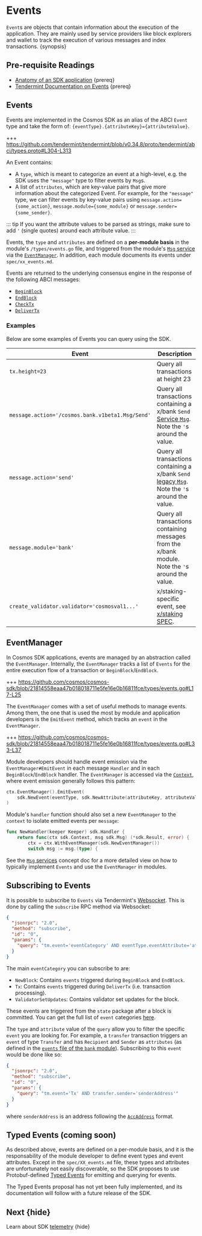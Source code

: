<!--
order: 9
-->

# Events

`Event`s are objects that contain information about the execution of the application. They are mainly used by service providers like block explorers and wallet to track the execution of various messages and index transactions. {synopsis}

## Pre-requisite Readings

- [Anatomy of an SDK application](../basics/app-anatomy.md) {prereq}
- [Tendermint Documentation on Events](https://docs.tendermint.com/master/spec/abci/abci.html#events) {prereq}

## Events

Events are implemented in the Cosmos SDK as an alias of the ABCI `Event` type and
take the form of: `{eventType}.{attributeKey}={attributeValue}`.

+++ https://github.com/tendermint/tendermint/blob/v0.34.8/proto/tendermint/abci/types.proto#L304-L313

An Event contains:

- A `type`, which is meant to categorize an event at a high-level, e.g. the SDK uses the `"message"` type to filter events by `Msg`s.
- A list of `attributes`, which are key-value pairs that give more information about the categorized Event. For example, for the `"message"` type, we can filter events by key-value pairs using `message.action={some_action}`, `message.module={some_module}` or `message.sender={some_sender}`.

::: tip
If you want the attribute values to be parsed as strings, make sure to add `'` (single quotes) around each attribute value.
:::

Events, the `type` and `attributes` are defined on a **per-module basis** in the module's
`/types/events.go` file, and triggered from the module's [`Msg` service](../building-modules/msg-services.md)
via the [`EventManager`](#eventmanager). In addition, each module documents its events under
`spec/xx_events.md`.

Events are returned to the underlying consensus engine in the response of the following ABCI messages:

- [`BeginBlock`](./baseapp.md#beginblock)
- [`EndBlock`](./baseapp.md#endblock)
- [`CheckTx`](./baseapp.md#checktx)
- [`DeliverTx`](./baseapp.md#delivertx)

### Examples

Below are some examples of Events you can query using the SDK.

| Event                                            | Description                                                                                                                                              |
| ------------------------------------------------ | -------------------------------------------------------------------------------------------------------------------------------------------------------- |
| `tx.height=23`                                   | Query all transactions at height 23                                                                                                                      |
| `message.action='/cosmos.bank.v1beta1.Msg/Send'` | Query all transactions containing a x/bank `Send` [Service `Msg`](../building-modules/msg-services.md). Note the `'`s around the value.                  |
| `message.action='send'`                          | Query all transactions containing a x/bank `Send` [legacy `Msg`](../building-modules/msg-services.md#legacy-amino-msgs). Note the `'`s around the value. |
| `message.module='bank'`                          | Query all transactions containing messages from the x/bank module. Note the `'`s around the value.                                                       |
| `create_validator.validator='cosmosval1...'`     | x/staking-specific event, see [x/staking SPEC](../../../cosmos-sdk/x/staking/spec/07_events.md).                                                         |

## EventManager

In Cosmos SDK applications, events are managed by an abstraction called the `EventManager`.
Internally, the `EventManager` tracks a list of `Events` for the entire execution flow of a
transaction or `BeginBlock`/`EndBlock`.

+++ https://github.com/cosmos/cosmos-sdk/blob/21814558eaa47b018018711e5fe16e0b16811fce/types/events.go#L17-L25

The `EventManager` comes with a set of useful methods to manage events. Among them, the one that is
used the most by module and application developers is the `EmitEvent` method, which tracks
an `event` in the `EventManager`.

+++ https://github.com/cosmos/cosmos-sdk/blob/21814558eaa47b018018711e5fe16e0b16811fce/types/events.go#L33-L37

Module developers should handle event emission via the `EventManager#EmitEvent` in each message
`Handler` and in each `BeginBlock`/`EndBlock` handler. The `EventManager` is accessed via
the [`Context`](./context.md), where event emission generally follows this pattern:

```go
ctx.EventManager().EmitEvent(
    sdk.NewEvent(eventType, sdk.NewAttribute(attributeKey, attributeValue)),
)
```

Module's `handler` function should also set a new `EventManager` to the `context` to isolate emitted events per `message`:

```go
func NewHandler(keeper Keeper) sdk.Handler {
    return func(ctx sdk.Context, msg sdk.Msg) (*sdk.Result, error) {
        ctx = ctx.WithEventManager(sdk.NewEventManager())
        switch msg := msg.(type) {
```

See the [`Msg` services](../building-modules/msg-services.md) concept doc for a more detailed
view on how to typically implement `Events` and use the `EventManager` in modules.

## Subscribing to Events

It is possible to subscribe to `Events` via Tendermint's [Websocket](https://docs.tendermint.com/master/tendermint-core/subscription.html#subscribing-to-events-via-websocket).
This is done by calling the `subscribe` RPC method via Websocket:

```json
{
  "jsonrpc": "2.0",
  "method": "subscribe",
  "id": "0",
  "params": {
    "query": "tm.event='eventCategory' AND eventType.eventAttribute='attributeValue'"
  }
}
```

The main `eventCategory` you can subscribe to are:

- `NewBlock`: Contains `events` triggered during `BeginBlock` and `EndBlock`.
- `Tx`: Contains `events` triggered during `DeliverTx` (i.e. transaction processing).
- `ValidatorSetUpdates`: Contains validator set updates for the block.

These events are triggered from the `state` package after a block is committed. You can get the
full list of `event` categories [here](https://godoc.org/github.com/tendermint/tendermint/types#pkg-constants).

The `type` and `attribute` value of the `query` allow you to filter the specific `event` you are looking for. For example, a `transfer` transaction triggers an `event` of type `Transfer` and has `Recipient` and `Sender` as `attributes` (as defined in the [`events` file of the `bank` module](https://github.com/cosmos/cosmos-sdk/blob/master/x/bank/types/events.go)). Subscribing to this `event` would be done like so:

```json
{
  "jsonrpc": "2.0",
  "method": "subscribe",
  "id": "0",
  "params": {
    "query": "tm.event='Tx' AND transfer.sender='senderAddress'"
  }
}
```

where `senderAddress` is an address following the [`AccAddress`](../basics/accounts.md#addresses) format.

## Typed Events (coming soon)

As described above, events are defined on a per-module basis, and it is the responsability of the module developer to define event types and event attributes. Except in the `spec/XX_events.md` file, these types and attributes are unfortunately not easily discoverable, so the SDK proposes to use Protobuf-defined [Typed Events](../architecture/adr-032-typed-events.md) for emitting and querying for events.

The Typed Events proposal has not yet been fully implemented, and its documentation will follow with a future release of the SDK.

## Next {hide}

Learn about SDK [telemetry](./telemetry.md) {hide}
